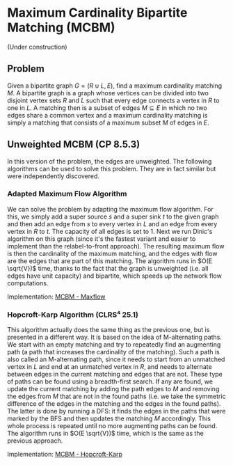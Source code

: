 # Maximum Cardinality Bipartite Matching (MCBM)

(Under construction)

## Problem

Given a bipartite graph $G = (R \cup L, E)$, find a maximum cardinality matching $M$. A bipartite graph is a graph whose vertices can be divided into two disjoint vertex sets $R$ and $L$ such that every edge connects a vertex in $R$ to one in $L$. A matching then is a subset of edges $M \subseteq E$ in which no two edges share a common vertex and a maximum cardinality matching is simply a matching that consists of a maximum subset $M$ of edges in $E$.

## Unweighted MCBM (CP 8.5.3)

In this version of the problem, the edges are unweighted. The following algorithms can be used to solve this problem. They are in fact similar but were independently discovered.

### Adapted Maximum Flow Algorithm

We can solve the problem by adapting the maximum flow algorithm. For this, we simply add a super source $s$ and a super sink $t$ to the given graph and then add an edge from $s$ to every vertex in $L$ and an edge from every vertex in $R$ to $t$. The capacity of all edges is set to 1. Next we run Dinic's algorithm on this graph (since it's the fastest variant and easier to implement than the relabel-to-front approach). The resulting maximum flow is then the cardinality of the maximum matching, and the edges with flow are the edges that are part of this matching. The algorithm runs in $O(E \sqrt{V})$ time, thanks to the fact that the graph is unweighted (i.e. all edges have unit capacity) and bipartite, which speeds up the network flow computations.

Implementation: [MCBM - Maxflow](https://github.com/pl3onasm/AADS/blob/main/algorithms/graphs/MCBM-unweighted/mcbm-1.c)

### Hopcroft-Karp Algorithm (CLRS⁴ 25.1)

This algorithm actually does the same thing as the previous one, but is presented in a different way. It is based on the idea of M-alternating paths. We start with an empty matching and try to repeatedly find an augmenting path (a path that increases the cardinality of the matching).
Such a path is also called an M-alternating path, since it needs to start from an unmatched vertex in $L$ and end at an unmatched vertex in $R$, and needs to alternate between edges in the current matching and edges that are not. These type of paths can be found using a breadth-first search. If any are found, we update the current matching by adding the path edges to $M$ and removing the edges from $M$ that are not in the found paths (i.e. we take the symmetric difference of the edges in the matching and the edges in the found paths). The latter is done by running a DFS: it finds the edges in the paths that were marked by the BFS and then updates the matching $M$ accordingly. This whole process is repeated until no more augmenting paths can be found. The algorithm runs in $O(E \sqrt{V})$ time, which is the same as the previous approach.

Implementation: [MCBM - Hopcroft-Karp](https://github.com/pl3onasm/AADS/blob/main/algorithms/graphs/MCBM-unweighted/mcbm-2.c)
